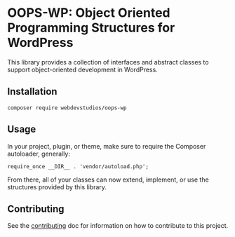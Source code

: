 # OOPS-WP: Object Oriented Programming Structures for WordPress
This library provides a collection of interfaces and abstract classes
to support object-oriented development in WordPress.

## Installation
`composer require webdevstudios/oops-wp`

## Usage
In your project, plugin, or theme, make sure to require the Composer
autoloader, generally:

`require_once __DIR__ . 'vendor/autoload.php';`

From there, all of your classes can now extend, implement, or use
the structures provided by this library.

## Contributing
See the [contributing](Contributing.md) doc for information on
how to contribute to this project.
